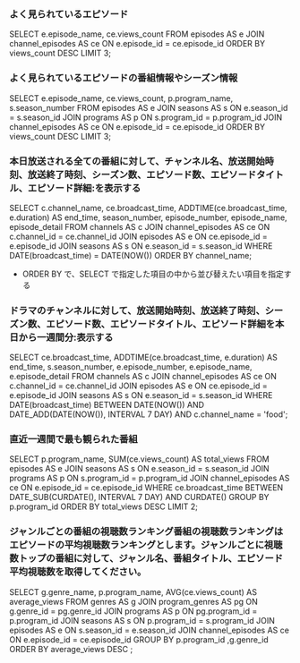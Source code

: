 ### よく見られているエピソード
SELECT  e.episode_name, ce.views_count
FROM episodes AS e
JOIN channel_episodes AS ce
ON e.episode_id = ce.episode_id
ORDER BY views_count DESC LIMIT 3;

### よく見られているエピソードの番組情報やシーズン情報
SELECT e.episode_name, ce.views_count, p.program_name, s.season_number
FROM episodes AS e
JOIN seasons AS s
ON e.season_id = s.season_id
JOIN programs AS p
ON s.program_id = p.program_id
JOIN channel_episodes AS ce
ON e.episode_id = ce.episode_id
ORDER BY views_count DESC LIMIT 3;

### 本日放送される全ての番組に対して、チャンネル名、放送開始時刻、放送終了時刻、シーズン数、エピソード数、エピソードタイトル、エピソード詳細:を表示する
SELECT  c.channel_name, ce.broadcast_time, ADDTIME(ce.broadcast_time, e.duration) AS end_time, season_number, episode_number, episode_name, episode_detail
FROM channels AS c
JOIN channel_episodes AS ce
ON c.channel_id = ce.channel_id
JOIN episodes AS e
ON ce.episode_id = e.episode_id
JOIN seasons AS s
ON e.season_id = s.season_id
WHERE DATE(broadcast_time) = DATE(NOW())
ORDER BY channel_name;

- ORDER BY で、SELECT で指定した項目の中から並び替えたい項目を指定する

### ドラマのチャンネルに対して、放送開始時刻、放送終了時刻、シーズン数、エピソード数、エピソードタイトル、エピソード詳細を本日から一週間分:表示する
SELECT  ce.broadcast_time, ADDTIME(ce.broadcast_time, e.duration) AS end_time, s.season_number, e.episode_number, e.episode_name, e.episode_detail
FROM channels AS c
JOIN channel_episodes AS ce
ON c.channel_id = ce.channel_id
JOIN episodes AS e
ON ce.episode_id = e.episode_id
JOIN seasons AS s
ON e.season_id = s.season_id
WHERE DATE(broadcast_time) BETWEEN DATE(NOW()) AND DATE_ADD(DATE(NOW()), INTERVAL 7 DAY)
AND c.channel_name = 'food';

### 直近一週間で最も観られた番組
SELECT  p.program_name, SUM(ce.views_count) AS total_views
FROM episodes AS e
JOIN seasons AS s
ON e.season_id = s.season_id
JOIN programs AS p
ON s.program_id = p.program_id
JOIN channel_episodes AS ce
ON e.episode_id = ce.episode_id
WHERE ce.broadcast_time BETWEEN DATE_SUB(CURDATE(), INTERVAL 7 DAY) AND CURDATE()
GROUP BY p.program_id
ORDER BY total_views DESC LIMIT 2;

### ジャンルごとの番組の視聴数ランキング番組の視聴数ランキングはエピソードの平均視聴数ランキングとします。ジャンルごとに視聴数トップの番組に対して、ジャンル名、番組タイトル、エピソード平均視聴数を取得してください。
SELECT  g.genre_name, p.program_name, AVG(ce.views_count) AS average_views
FROM genres AS g
JOIN program_genres AS pg
ON g.genre_id = pg.genre_id
JOIN programs AS p
ON pg.program_id = p.program_id
JOIN seasons AS s
ON p.program_id = s.program_id
JOIN episodes AS e
ON s.season_id = e.season_id
JOIN channel_episodes AS ce
ON e.episode_id = ce.episode_id
GROUP BY p.program_id ,g.genre_id
ORDER BY average_views DESC ;
